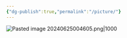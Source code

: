 ```yaml
---
{"dg-publish":true,"permalink":"/picture/"}
---
```


![Pasted image 20240625004605.png|1000](/img/user/Extras/Media/Pasted%20image%2020240625004605.png)